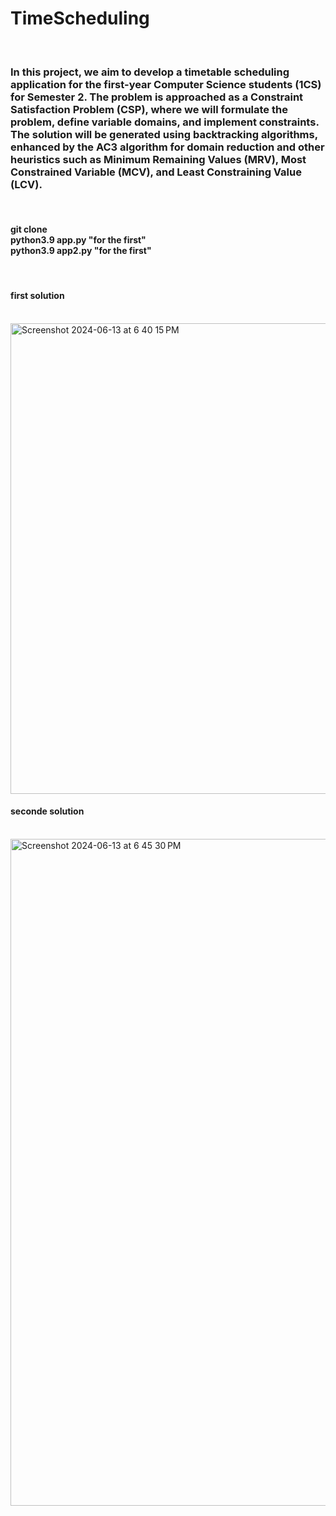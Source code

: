 # TimeScheduling 
<br>
<h3>In this project, we aim to develop a timetable scheduling application for the first-year Computer Science students (1CS) for Semester 2. The problem is approached as a Constraint Satisfaction Problem (CSP), where we will formulate the problem, define variable domains, and implement constraints. The solution will be generated using backtracking algorithms, enhanced by the AC3 algorithm for domain reduction and other heuristics such as Minimum Remaining Values (MRV), Most Constrained Variable (MCV), and Least Constraining Value (LCV).
</h3>
<br> 
<h4>
  git clone <repo URL > <br>
  python3.9 app.py "for the first"  <br>
  python3.9 app2.py "for the first"  <br>
</h4>
<br>
<h4>first solution </h4> <br>
<img width="753" alt="Screenshot 2024-06-13 at 6 40 15 PM" src="https://github.com/whoamif/TimeScheduling/assets/104981945/b6269784-2da0-42bc-8180-a2a8351a5677">
<h4>seconde solution </h4> <br>
<img width="1067" alt="Screenshot 2024-06-13 at 6 45 30 PM" src="https://github.com/whoamif/TimeScheduling/assets/104981945/e35b6310-0238-4a9d-b488-b4ddee23d2c0">
